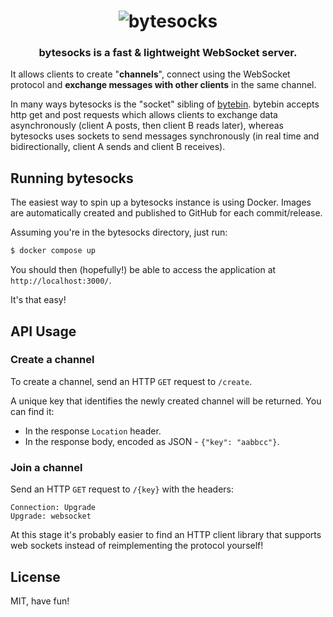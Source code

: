 <h1 align="center">
	<img
		alt="bytesocks"
		src="https://i.imgur.com/hZy89YS.png">
</h1>

<h3 align="center">
  bytesocks is a fast & lightweight WebSocket server.
</h3>

It allows clients to create "**channels**", connect using the WebSocket protocol and **exchange messages with other
clients** in the same channel.

In many ways bytesocks is the "socket" sibling of [bytebin](https://github.com/lucko/bytebin). bytebin accepts http get
and post requests which allows clients to exchange data asynchronously (client A posts, then client B reads later),
whereas bytesocks uses sockets to send messages synchronously (in real time and bidirectionally, client A sends and
client B receives).

## Running bytesocks

The easiest way to spin up a bytesocks instance is using Docker. Images are automatically created and published to
GitHub for each commit/release.

Assuming you're in the bytesocks directory, just run:

```bash
$ docker compose up
```

You should then (hopefully!) be able to access the application at `http://localhost:3000/`.

It's that easy!

## API Usage

### Create a channel

To create a channel, send an HTTP `GET` request to `/create`.

A unique key that identifies the newly created channel will be returned. You can find it:

* In the response `Location` header.
* In the response body, encoded as JSON - `{"key": "aabbcc"}`.

### Join a channel

Send an HTTP `GET` request to `/{key}` with the headers:

```
Connection: Upgrade
Upgrade: websocket
```

At this stage it's probably easier to find an HTTP client library that supports web sockets instead of reimplementing
the protocol yourself!

## License

MIT, have fun!
